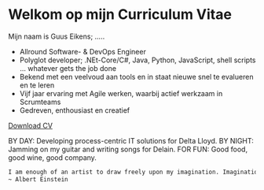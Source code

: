 # Welkom op mijn Curriculum Vitae

Mijn naam is Guus Eikens; .....

- Allround Software- & DevOps Engineer
- Polyglot developer; .NEt-Core/C#, Java, Python, JavaScript, shell scripts ... whatever gets the job done
- Bekend met een veelvoud aan tools en in staat nieuwe snel te evalueren en te leren
- Vijf jaar ervaring met Agile werken, waarbij actief werkzaam in Scrumteams
- Gedreven, enthousiast en creatief

[Download CV](../file/Guus_Eikens_CV_NL_2017-02-25.pdf)


BY DAY: Developing process-centric IT solutions for Delta Lloyd.
BY NIGHT: Jamming on my guitar and writing songs for Delain.
FOR FUN: Good food, good wine, good company.

```txt
I am enough of an artist to draw freely upon my imagination. Imagination is more important than knowledge. Knowledge is limited. Imagination encircles the world.  
~ Albert Einstein
```
